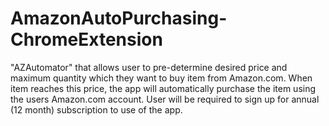 # AmazonAutoPurchasing-ChromeExtension
"AZAutomator" that allows user to pre-determine desired price and maximum quantity which they want to buy item from Amazon.com. When item reaches this price, the app will automatically purchase the item using the users Amazon.com account. User will be required to sign up for annual (12 month) subscription to use of the app.
